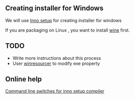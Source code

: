 ## Creating installer for Windows

We will use [Inno setup](http://www.jrsoftware.org/) for creating installer for windows

If you are packaging on Linux , you want to install [wine](http://wiki.winehq.org/FrontPage) first.


## TODO
* Write more instructions about this process
* User [winresourcer](https://github.com/felicienfrancois/node-winresourcer) to modify exe property


## Online help
[Command line switches for inno setup compiler](http://www.jrsoftware.org/ishelp/index.php?topic=compilercmdline)
